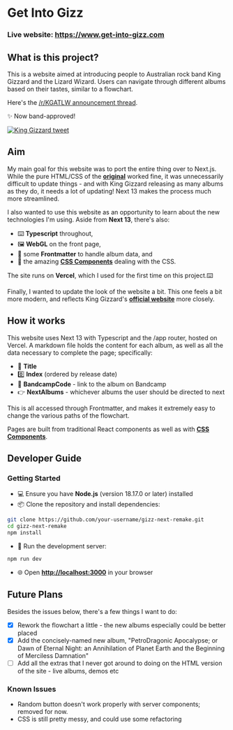 # Get Into Gizz
### Live website: https://www.get-into-gizz.com

## What is this project?
This is a website aimed at introducing people to Australian rock band King Gizzard and the Lizard Wizard. Users can navigate through different albums based on their tastes, similar to a flowchart.

Here's the [/r/KGATLW announcement thread](https://www.reddit.com/r/KGATLW/comments/wgv0fo/i_made_getintogizzcom_a_website_to_help_people/).

✨ Now band-approved!

[![King Gizzard tweet](https://imgur.com/AAEC7kP.png)](https://twitter.com/kinggizzard/status/1564378462407626752)

## Aim
My main goal for this website was to port the entire thing over to Next.js. While the pure HTML/CSS of the **[original](https://github.com/gloyens/get-into-gizz)** worked fine, it was unnecessarily difficult to update things - and with King Gizzard releasing as many albums as they do, it needs a lot of updating! Next 13 makes the process much more streamlined.

I also wanted to use this website as an opportunity to learn about the new technologies I'm using. Aside from **Next 13**, there's also:
- ⌨️ **Typescript** throughout,
- 🖼️ **WebGL** on the front page,
- 🤖 some **Frontmatter** to handle album data, and
- 🎨 the amazing **[CSS Components](https://www.css-components.net/)** dealing with the CSS.

The site runs on **Vercel**, which I used for the first time on this project.⌨️

Finally, I wanted to update the look of the website a bit. This one feels a bit more modern, and reflects King Gizzard's **[official website](https://kinggizzardandthelizardwizard.com/)** more closely.

## How it works
This website uses Next 13 with Typescript and the /app router, hosted on Vercel. 
A markdown file holds the content for each album, as well as all the data necessary to complete the page; specifically:
- 📛 **Title**
- 0️⃣ **Index** (ordered by release date)
- 🎵 **BandcampCode** - link to the album on Bandcamp
- 👉 **NextAlbums** - whichever albums the user should be directed to next

This is all accessed through Frontmatter, and makes it extremely easy to change the various paths of the flowchart.

Pages are built from traditional React components as well as with **[CSS Components](https://www.css-components.net/)**.

## Developer Guide
### Getting Started
- 💻 Ensure you have **Node.js** (version 18.17.0 or later) installed
- 📦 Clone the repository and install dependencies:
```bash
git clone https://github.com/your-username/gizz-next-remake.git
cd gizz-next-remake
npm install
```
- 🚀 Run the development server:
```bash
npm run dev
```
- 🌐 Open **[http://localhost:3000](http://localhost:3000)** in your browser

## Future Plans
Besides the issues below, there's a few things I want to do:
- [x] Rework the flowchart a little - the new albums especially could be better placed
- [x] Add the concisely-named new album, "PetroDragonic Apocalypse; or Dawn of Eternal Night: an Annihilation of Planet Earth and the Beginning of Merciless Damnation"
- [ ] Add all the extras that I never got around to doing on the HTML version of the site - live albums, demos etc

### Known Issues
- Random button doesn't work properly with server components; removed for now.
- CSS is still pretty messy, and could use some refactoring
